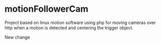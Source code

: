 # motionFollowerCam
Project based on linux motion software using php for moving cameras over http when a motion is detected and centering the trigger object.


New change